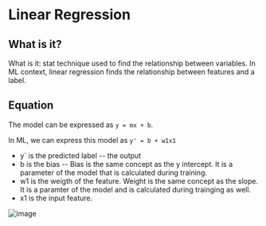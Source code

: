 # Linear Regression

## What is it?
What is it: stat technique used to find the relationship between variables. In ML context, linear regression finds the relationship between features and a label.

## Equation

The model can be expressed as `y = mx + b`. 

In ML, we can express this model as `y' = b + w1x1`
  - y` is the predicted label -- the output
  - b is the bias -- Bias is the same concept as the y intercept. It is a parameter of the model that is calculated during training.
  - w1 is the weigth of the feature. Weight is the same concept as the slope. It is a paramter of the model and is calculated during trainging as well.
  - x1 is the input feature.

![image](https://github.com/user-attachments/assets/38b74c3d-c9ed-4bf2-be37-3c40b6af38c1)
